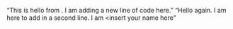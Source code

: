 “This is hello from <insert your name here>. I am adding a new line of code here.”
“Hello again. I am here to add in a second line. I am <insert your name here"
